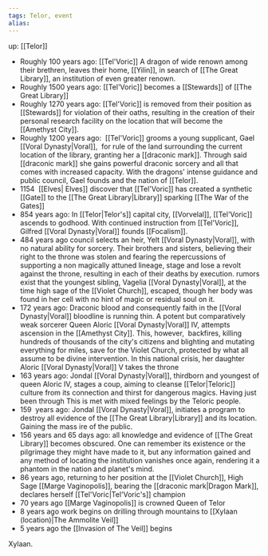 ```yaml
---
tags: Telor, event
alias: 
---
```

up:  [[Telor]]

- Roughly 100 years ago: [[Tel'Voric]] A dragon of wide renown among their brethren, leaves their home, [[Yilin]], in search of [[The Great Library]], an institution of even greater renown. 
-  Roughly 1500 years ago: [[Tel'Voric]] becomes a [[Stewards]] of [[The Great Library]]
-  Roughly 1270 years ago: [[Tel'Voric]] is removed from their position as [[Stewards]] for violation of their oaths, resulting in the creation of their personal research facility on the location that will become the [[Amethyst City]].
-  Roughly 1200 years ago:  [[Tel'Voric]] grooms a young supplicant, Gael [[Voral Dynasty|Voral]],  for rule of the land surrounding the current location of the library, granting her a [[draconic mark]]. Through said [[draconic mark]] she gains powerful draconic sorcery and all that comes with increased capacity. With the dragons' intense guidance and public council, Gael founds and the nation of [[Telor]]. 
-   1154  [[Elves| Elves]] discover that [[Tel'Voric]] has created a synthetic [[Gate]] to the [[The Great Library|Library]]  sparking [[The War of the Gates]]
-   854 years ago: In [[Telor|Telor's]] capital city, [[Vorvelal]], [[Tel'Voric]] ascends to godhood. With continued instruction from [[Tel'Voric]], Gilfred [[Voral Dynasty|Voral]] founds [[Focalism]].
-   484 years ago council selects an heir, Yelt [[Voral Dynasty|Voral]], with no natural ability for sorcery. Their brothers and sisters, believing their right to the throne was stolen and fearing the repercussions of supporting a non magically attuned lineage, stage and lose a revolt against the throne, resulting in each of their deaths by execution. rumors exist that the youngest sibling, Vagelia [[Voral Dynasty|Voral]], at the time high sage of the [[Violet Church]], escaped, though her body was found in her cell with no hint of magic or residual soul on it. 
-   172 years ago: Draconic blood and consequently faith in the [[Voral Dynasty|Voral]] bloodline is running thin. A potent but comparatively weak sorcerer Queen Aloric [[Voral Dynasty|Voral]] IV, attempts ascension in the [[Amethyst City]]. This, however,  backfires, killing hundreds of thousands of the city's citizens and blighting and mutating everything for miles, save for the Violet Church, protected by what all assume to be divine intervention. In this national crisis, her daughter Aloric [[Voral Dynasty|Voral]] V takes the throne 
- 163 years ago: Jondal [[Voral Dynasty|Voral]], thirdborn and youngest of queen Aloric IV, stages a coup, aiming to cleanse [[Telor|Teloric]] culture from its connection and thirst for dangerous magics. Having just been through This is met with mixed feelings by the Teloric people.
-  159  years ago: Jondal [[Voral Dynasty|Voral]], initiates a program to destroy all evidence of the [[The Great Library|Library]] and its location. Gaining the mass ire of the public.
-   156 years and 65 days ago: all knowledge and evidence of [[The Great Library]] becomes obscured. One can remember its existence or the pilgrimage they might have made to it, but any information gained and any method of locating the institution vanishes once again, rendering it a phantom in the nation and planet's mind. 
-   86 years ago, returning to her position at the [[Violet Church]], High Sage [[Marge Vaginopolis]], bearing the [[draconic mark|Dragon Mark]], declares herself [[Tel'Voric|Tel'Voric's]] champion
-   70 years ago [[Marge Vaginopolis]] is crowned Queen of Telor
-   8 years ago work begins on drilling through mountains to [[Xylaan (location)|The Ammolite Veil]]
-   5 years ago the [[Invasion of The Veil]] begins






Xylaan. 